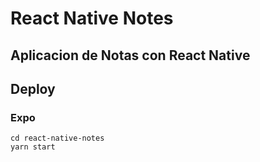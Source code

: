 # React Native Notes

## Aplicacion de Notas con React Native

## Deploy

### Expo

```
cd react-native-notes
yarn start
```